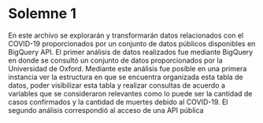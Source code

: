 # Solemne 1
En este archivo se explorarán y transformarán datos relacionados con el COVID-19 proporcionados por un conjunto de datos públicos disponibles en BigQuery API. 
El primer análisis de datos realizados fue mediante BigQuery en donde se consultó un conjunto de datos proporcionados por la Universidad de Oxford. Mediante este análisis fue posible en una primera instancia ver la estructura en que se encuentra organizada esta tabla de datos, poder visibilizar esta tabla y realizar consultas de acuerdo a variables que se consideraron relevantes como lo puede ser la cantidad de casos confirmados y la cantidad de muertes debido al COVID-19.
El segundo análisis correspondió al acceso de una API pública